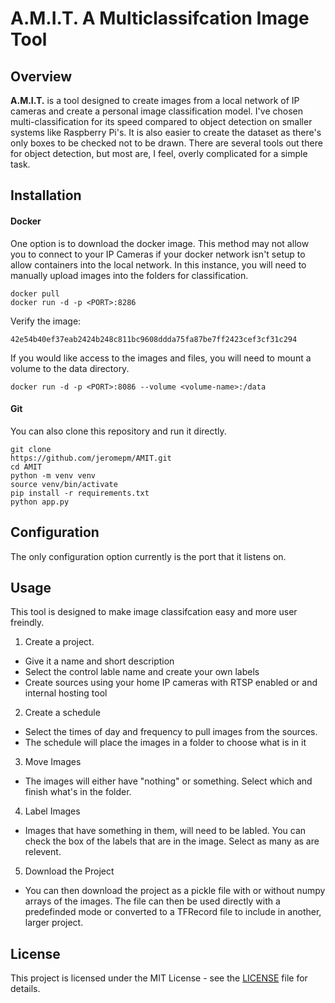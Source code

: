 # A.M.I.T. A Multiclassifcation Image Tool

## Overview
**A.M.I.T.** is a tool designed to create images from a local network of IP cameras and create a personal image classification model. I've chosen multi-classification for its speed compared to object detection on smaller systems like Raspberry Pi's. It is also easier to create the dataset as there's only boxes to be checked not to be drawn. There are several tools out there for object detection, but most are, I feel, overly complicated for a simple task.

## Installation
#### Docker
One option is to download the docker image. This method may not allow you to connect to your IP Cameras if your docker network isn't setup to allow containers into the local network. In this instance, you will need to manually upload images into the folders for classification. 
```
docker pull
docker run -d -p <PORT>:8286
```
Verify the image:
```
42e54b40ef37eab2424b248c811bc9608ddda75fa87be7ff2423cef3cf31c294
```

If you would like access to the images and files, you will need to mount a volume to the data directory.

```
docker run -d -p <PORT>:8086 --volume <volume-name>:/data
```

#### Git
You can also clone this repository and run it directly. 

```
git clone
https://github.com/jeromepm/AMIT.git
cd AMIT
python -m venv venv
source venv/bin/activate
pip install -r requirements.txt
python app.py
```

## Configuration
The only configuration option currently is the port that it listens on. 


## Usage
This tool is designed to make image classifcation easy and more user freindly. 

1. Create a project. 
  - Give it a name and short description 
  - Select the control lable name and create your own labels
  - Create sources using your home IP cameras with RTSP enabled or and internal hosting tool
2. Create a schedule
  - Select the times of day and frequency to pull images from the sources.
  - The schedule will place the images in a folder to choose what is in it
3. Move Images
  - The images will either have "nothing" or something. Select which and finish what's in the folder.
4. Label Images
  - Images that have something in them, will need to be labled. You can check the box of the labels that are in the image. Select as many as are relevent. 
5. Download the Project
  - You can then download the project as a pickle file with or without numpy arrays of the images. The file can then be used directly with a predefinded mode or converted to a TFRecord file to include in another,  larger project.

## License
This project is licensed under the MIT License - see the [LICENSE](LICENSE) file for details.